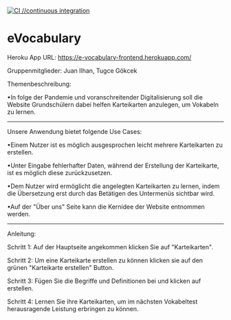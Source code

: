 [![CI                                //continuous integration](https://github.com/Juan-Ilhan/eVocabulary/actions/workflows/tests.yml/badge.svg)](https://github.com/Juan-Ilhan/eVocabulary/actions/workflows/tests.yml)

# eVocabulary

Heroku App URL: https://e-vocabulary-frontend.herokuapp.com/

Gruppenmitglieder: Juan Ilhan, Tugce Gökcek

Themenbeschreibung:

•In folge der Pandemie und voranschreitender Digitalisierung soll die Website Grundschülern dabei helfen 
    Karteikarten anzulegen, um Vokabeln zu lernen.

----------------------------------------------------------------------------------------------------------------------------------------------------------------

Unsere Anwendung bietet folgende Use Cases:

•Einem Nutzer ist es möglich ausgesprochen leicht mehrere Karteikarten zu erstellen.

•Unter Eingabe fehlerhafter Daten, während der Erstellung der Karteikarte, ist es möglich diese zurückzusetzen.

•Dem Nutzer wird ermöglicht die angelegten Karteikarten zu lernen, indem die Übersetzung erst durch das Betätigen des Untermenüs sichtbar wird.

•Auf der "Über uns" Seite kann die Kernidee der Website entnommen werden.

----------------------------------------------------------------------------------------------------------------------------------------------------------------

Anleitung:

Schritt 1: Auf der Hauptseite angekommen klicken Sie auf "Karteikarten".

Schritt 2: Um eine Karteikarte erstellen zu können klicken sie auf den grünen "Karteikarte erstellen" Button.

Schritt 3: Fügen Sie die Begriffe und Definitionen bei und klicken auf erstellen. 

Schritt 4: Lernen Sie ihre Karteikarten, um im nächsten Vokabeltest herausragende Leistung erbringen zu können.

